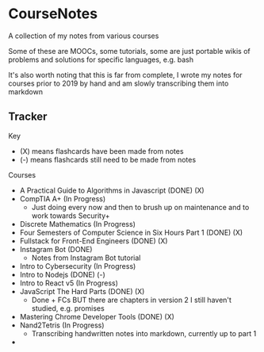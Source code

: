 # CourseNotes
 A collection of my notes from various courses

Some of these are MOOCs, some tutorials, some are just portable wikis of problems and solutions for specific languages, e.g. bash

It's also worth noting that this is far from complete, I wrote my notes for courses prior to 2019 by hand and am slowly transcribing them into markdown

## Tracker
Key
- (X) means flashcards have been made from notes
- (-) means flashcards still need to be made from notes

Courses
- A Practical Guide to Algorithms in Javascript (DONE) (X)
- CompTIA A+ (In Progress)
  - Just doing every now and then to brush up on maintenance and to work towards Security+ 
- Discrete Mathematics (In Progress)
- Four Semesters of Computer Science in Six Hours Part 1 (DONE) (X)
- Fullstack for Front-End Engineers (DONE) (X)
- Instagram Bot (DONE)
  - Notes from Instagram Bot tutorial
- Intro to Cybersecurity (In Progress)
- Intro to Nodejs (DONE) (-)
- Intro to React v5 (In Progress)
- JavaScript The Hard Parts (DONE) (X)
  - Done + FCs BUT there are chapters in version 2 I still haven't studied, e.g. promises 
- Mastering Chrome Developer Tools (DONE) (X)
- Nand2Tetris (In Progress)
  - Transcribing handwritten notes into markdown, currently up to part 1
- 
